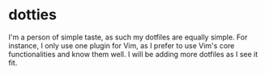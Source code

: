 # dotties

I'm a person of simple taste, as such my dotfiles are equally simple. For instance, I only use one plugin for Vim, as I prefer to use Vim's core functionalities and know them well.
I will be adding more dotfiles as I see it fit.
